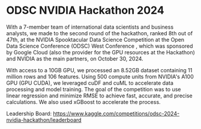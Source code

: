 # ODSC NVIDIA Hackathon 2024

With a 7-member team of international data scientists and business analysts, we made to the second round of the hackathon, ranked 8th out of 47th, at the NVIDIA Spooktacular Data Science Competition at the Open Data Science Conference (ODSC) West Conference , which was sponsored by Google Cloud (also the provider for the GPU resources at the Hackathon) and NVIDIA as the main partners, on October 30, 2024. 

With access to a 10GB GPU, we processed an 8.52GB dataset containing 11 million rows and 106 features. Using 500 compute units from NVIDIA's A100 GPU (GPU CUDA), we leveraged cuDF and cuML to accelerate data processing and model training. The goal of the competition was to use linear regression and minimize RMSE to achieve fast, accurate, and precise calculations. We also used xGBoost to accelerate the process.

Leadership Board: https://www.kaggle.com/competitions/odsc-2024-nvidia-hackathon/leaderboard



